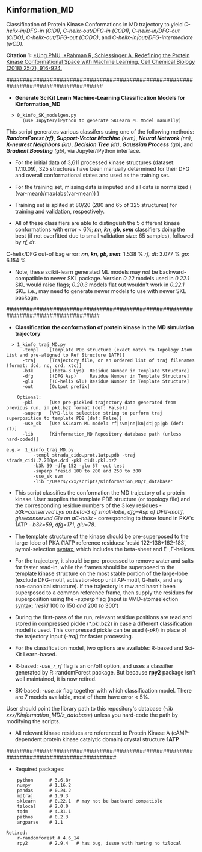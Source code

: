 ## Kinformation_MD
Classification of Protein Kinase Conformations in MD trajectory to yield _C-helix-in/DFG-in (CIDI)_, _C-helix-out/DFG-in (CODI)_, _C-helix-in/DFG-out (CIDO)_, _C-helix-out/DFG-out (CODO)_, and _C-helix-in|out/DFG-intermediate (wCD)_.

__Citation 1:__ [\*Ung PMU, \*Rahman R, Schlessinger A. Redefining the Protein Kinase Conformational Space with Machine Learning. Cell Chemical Biology (2018) 25(7), 916-924.](https://doi.org/10.1016/j.chembiol.2018.05.002)

#####################################################################################
- **Generate SciKit Learn Machine-Learning Classification Models for Kinformation_MD**

```
  > 0_kinfo_SK_modelgen.py
      (use Jupyter/iPython to generate SKLearn ML Model manually)
```

This script generates various classifers using one of the following methods: _**RandomForest (rf)**_, _**Support-Vector Machine** (svm)_, _**Neural Network** (nn)_, _**K-nearest Neighbors** (kn)_, _**Decision Tree** (dt)_, _**Gaussian Process** (gp)_, and _**Gradient Boosting** (gb)_, via Jupyter/iPython interface.

- For the initial data of 3,611 processed kinase structures (dataset: 17.10.09), 325 structures have been manually determined for their DFG and overall conformational states and used as the training set.
- For the training set, missing data is imputed and all data is normalized ( (var-mean)/max(abs(var-mean)) )
- Training set is splited at 80/20 (280 and 65 of 325 structures) for training and validation, respectively.

- All of these classifiers are able to distinguish the 5 different kinase conformations with error < 6%; **_nn, kn, gb, svm_** classifiers doing the best (if not overfitted due to small validation size: 65 samples), followed by _rf, dt_.

C-helix/DFG out-of bag error:
_**nn, kn, gb, svm**_:   1.538 %
_rf, dt_:       3.077 %
_gp_:           6.154 %

- Note, these scikit-learn generated ML models may _not_ be backward-compatible to newer SKL package. Version _0.22_ models used in _0.22.1_ SKL would raise flags; _0.20.3_ models flat out wouldn't work in _0.22.1_ SKL. i.e., may need to generate newer models to use with newer SKL package.

####################################################################################
- **Classification the conformation of protein kinase in the MD simulation trajectory**

```
  > 1_kinfo_traj_MD.py
      -templ    [Template PDB structure (exact match to Topology Atom List and pre-aligned to Ref Structure 1ATP)]
      -traj     [Trajectory file, or an ordered list of traj filenames (format: dcd, nc, crd, xtc)]
      -b3k      [(beta-3 Lys)  Residue Number in Template Structure]
      -dfg      [(DFG Asp)     Residue Number in Template Structure]
      -glu      [(C-helix Glu) Residue Number in Template Structure]
      -out      [Output prefix]
      
    Optional:
      -pkl      [Use pre-pickled trajectory data generated from previous run, in pkl.bz2 format (def: False)]
      -superp   [VMD-like selection string to perform traj superposition to template PDB (def: False)]
      -use_sk   [Use SKLearn ML model: rf|svm|nn|kn|dt|gp|gb (def: rf)]
      -lib      [Kinformation_MD Repository database path (unless hard-coded)]
      
e.g.>  1_kinfo_traj_MD.py
          -templ strada_cido.prot.1atp.pdb -traj strada_cidi.2.200ps.dcd -pkl cidi.pkl.bz2
          -b3k 39 -dfg 152 -glu 57 -out test
          -superp 'resid 100 to 200 and 250 to 300'
          -use_sk svm
          -lib '/Users/xxx/scripts/Kinformation_MD/z_database'
```

- This script classifies the conformation the MD trajectory of a protein kinase. User supplies the template PDB structure (or topology file) and the corresponding residue numbers of the 3 key residues - _b3k=conserved Lys on beta-3 of small-lobe_, _dfg=Asp of DFG-motif_, _glu=conserved Glu on aC-helix_ - corresponding to those found in PKA's 1ATP - _b3k=59_, _dfg=171_, _glu=78_.

- The template structure of the kinase should be pre-superposed to the large-lobe of PKA (1ATP reference residues: 'resid 122-138+162-183', pymol-selection [syntax](https://pymol.org/dokuwiki/?id=selection), which includes the beta-sheet and E-,F-helices. 

- For the trajectory, it should be pre-processed to remove water and salts for faster read-in, while the frames should be superposed to the template kinase structure on the most stable portion of the large-lobe (exclude DFG-motif, activation-loop until AP-motif, G-helix, and any non-canonical structure). If the trajectory is raw and hasn't been superposed to a common reference frame, then supply the residues for superposition using the _-superp_ flag (input is VMD-atomselection [syntax](https://www.ks.uiuc.edu/Research/vmd/vmd-1.2/ug/vmdug_node137.html): '_resid_ 100 _to_ 150 _and_ 200 _to_ 300')

- During the first-pass of the run, relevant residue positions are read and stored in compressed pickle (\*.pkl.bz2) in case a different classification model is used. This compressed pickle can be used (_-pkl_) in place of the trajectory input (_-traj_) for faster processing.

- For the classification model, two options are available: R-based and Sci-Kit Learn-based. 
- R-based:  _-use_r_rf_ flag is an on/off option, and uses a classifier generated by R::randomForest package. But because **rpy2** package isn't well maintained, it is now retired.
- SK-based: _-use_sk_ flag together with which classification model. There are 7 models available, most of them have error < 5%.

User should point the library path to this repository's database (_-lib xxx/Kinformation_MD/z_database_) unless you hard-code the path by modifying the scripts.

* All relevant kinase residues are referenced to Protein Kinase A (cAMP-dependent protein kinase catalytic domain) crystal structure __1ATP__

#########################################################################################
* Required packages:
```
    python      # 3.6.8+
    numpy       # 1.16.2
    pandas      # 0.24.2
    mdtraj      # 1.9.3
    sklearn     # 0.22.1  # may not be backward compatible
    tzlocal     # 2.0.0
    tqdm        # 4.31.1
    pathos      # 0.2.3
    argparse    # 1.1 

Retired:
    r-randomforest # 4.6_14
    rpy2        # 2.9.4	  # has bug, issue with having no tzlocal

```
